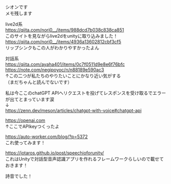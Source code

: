 シオンです  
メモ残します

live2d系  
https://qiita.com/nori0__/items/988dcd7b038c838ca851  
このサイトを見ながらlive2dをunityに取り込みました！  
https://qiita.com/nori0__/items/4936a13602812cbf3cf5  
リップシンクもこの人がわかりやすかったよん  

対話系  
https://qiita.com/ayaha401/items/0c7f0511d9e8e6f76bfc  
https://note.com/negipoyoc/n/n88189e590ac3  
↑この二つが私たちのやりたいことにかなり近い気がする  
（まだちゃんと読んでないです）

私は今ここのchatGPT APIへリクエストを投げてレスポンスを受け取るでエラーが出てとまっています涙  
↓  
https://zenn.dev/meson/articles/chatgpt-with-voice#chatgpt-api  
  
  https://openai.com  
  ↑ここでAPIkeyつくったよ

  https://auto-worker.com/blog/?p=5372  
  これ使ってみます！

https://jotaros.github.io/post/speechioforunity/  
これはUnityで対話型音声認識アプリを作れるフレームワークらしいので載せておきます！



詩音でした！

